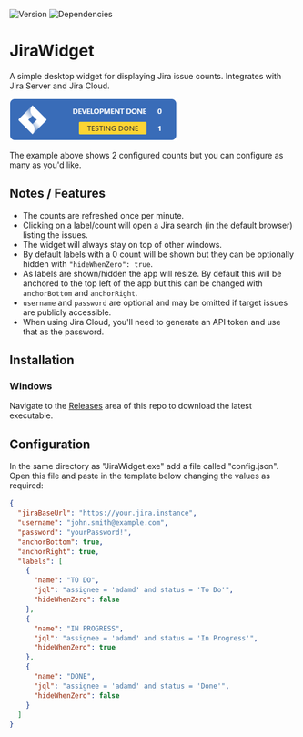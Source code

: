 ![Version](https://img.shields.io/github/package-json/v/dullage/JiraWidget.svg)
![Dependencies](https://img.shields.io/david/dullage/JiraWidget.svg)

# JiraWidget

A simple desktop widget for displaying Jira issue counts. Integrates with Jira Server and Jira Cloud.

![Screenshot](docs/screenshot.png)

The example above shows 2 configured counts but you can configure as many as you'd like.

## Notes / Features

* The counts are refreshed once per minute.
* Clicking on a label/count will open a Jira search (in the default browser) listing the issues.
* The widget will always stay on top of other windows.
* By default labels with a 0 count will be shown but they can be optionally hidden with `"hideWhenZero": true`.
* As labels are shown/hidden the app will resize. By default this will be anchored to the top left of the app but this can be changed with `anchorBottom` and `anchorRight`.
* `username` and `password` are optional and may be omitted if target issues are publicly accessible.
* When using Jira Cloud, you'll need to generate an API token and use that as the password.

## Installation

### Windows

Navigate to the [Releases](https://github.com/Dullage/JiraWidget/releases) area of this repo to download the latest executable.

## Configuration

In the same directory as "JiraWidget.exe" add a file called "config.json". Open this file and paste in the template below changing the values as required:

```json
{
  "jiraBaseUrl": "https://your.jira.instance",
  "username": "john.smith@example.com",
  "password": "yourPassword!",
  "anchorBottom": true,
  "anchorRight": true,
  "labels": [
    {
      "name": "TO DO",
      "jql": "assignee = 'adamd' and status = 'To Do'",
      "hideWhenZero": false
    },
    {
      "name": "IN PROGRESS",
      "jql": "assignee = 'adamd' and status = 'In Progress'",
      "hideWhenZero": true
    },
    {
      "name": "DONE",
      "jql": "assignee = 'adamd' and status = 'Done'",
      "hideWhenZero": false
    }
  ]
}
```
